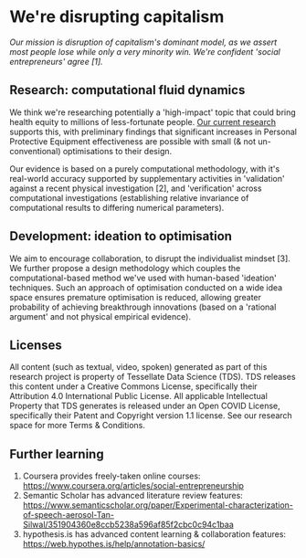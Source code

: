# We're disrupting capitalism
_Our mission is disruption of capitalism's dominant model, as we assert most people lose while only a very minority win. We're confident 'social entrepreneurs' agree [1]._

## Research: computational fluid dynamics
We think we're researching potentially a 'high-impact' topic that could bring health equity to millions of less-fortunate people. [Our current research](https://github.com/TessellateDataScience/faceShieldOptimisations) supports this, with preliminary findings that significant increases in Personal Protective Equipment effectiveness are possible with small (& not un-conventional) optimisations to their design. 

Our evidence is based on a purely computational methodology, with it's real-world accuracy supported by supplementary activities in 'validation' against a recent physical investigation [2], and 'verification' across computational investigations (establishing relative invariance of computational results to differing numerical parameters). 

## Development: ideation to optimisation
We aim to encourage collaboration, to disrupt the individualist mindset [3]. We further propose a design methodology which couples the computational-based method we've used with human-based 'ideation' techniques. Such an approach of optimisation conducted on a wide idea space ensures premature optimisation is reduced, allowing greater probability of achieving breakthrough innovations (based on a 'rational argument' and not physical empirical evidence). 

## Licenses
All content (such as textual, video, spoken) generated as part of this research project is property of Tessellate Data Science (TDS). TDS releases this content under a Creative Commons License, specifically their Attribution 4.0 International Public License. All applicable Intellectual Property that TDS generates is released under an Open COVID License, specifically their Patent and Copyright version 1.1 license. See our research space for more Terms & Conditions.

## Further learning
1. Coursera provides freely-taken online courses: https://www.coursera.org/articles/social-entrepreneurship  
2. Semantic Scholar has advanced literature review features: https://www.semanticscholar.org/paper/Experimental-characterization-of-speech-aerosol-Tan-Silwal/351904360e8ccb5238a596af85f2cbc0c94c1baa  
3. hypothesis.is has advanced content learning & collaboration features: https://web.hypothes.is/help/annotation-basics/  
